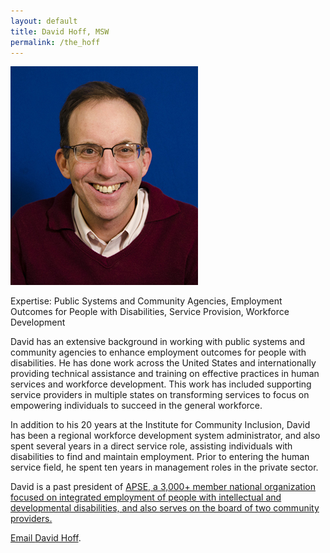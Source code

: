 ```yaml
---
layout: default
title: David Hoff, MSW
permalink: /the_hoff
---
```

<img src="/imgs/hoff.jpg" alt="David Hoff" class="float-left padding-right">

Expertise: Public Systems and Community Agencies, Employment Outcomes for People with Disabilities, Service Provision, Workforce Development

David has an extensive background in working with public systems and community agencies to enhance employment outcomes for people with disabilities. He has done work across the United States and internationally providing technical assistance and training on effective practices in human services and workforce development. This work has included supporting service providers in multiple states on transforming services to focus on empowering individuals to succeed in the general workforce. 

In addition to his 20 years at the Institute for Community Inclusion, David has been a regional workforce development system administrator, and also spent several years in a direct service role, assisting individuals with disabilities to find and maintain employment. Prior to entering the human service field, he spent ten years in management roles in the private sector. 

David is a past president of <a href="https://apse.org/">APSE, a 3,000+ member national organization focused on integrated employment of people with intellectual and developmental disabilities, and also serves on the board of two community providers. 

Email <a href="mailto:david.hoff@umb.edu">David Hoff</a>.
